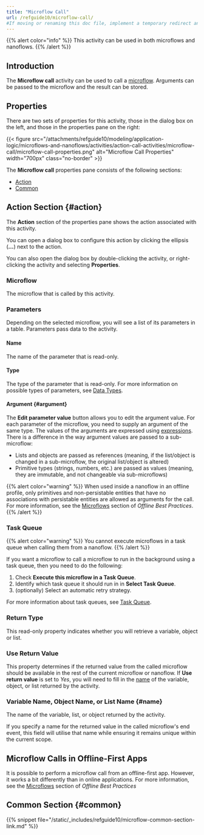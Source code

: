 ```yaml
---
title: "Microflow Call"
url: /refguide10/microflow-call/
#If moving or renaming this doc file, implement a temporary redirect and let the respective team know they should update the URL in the product. See Mapping to Products for more details.
---
```


{{% alert color="info" %}}
This activity can be used in both microflows and nanoflows.
{{% /alert %}}

## Introduction

The **Microflow call** activity can be used to call a [microflow](/refguide10/microflows/). Arguments can be passed to the microflow and the result can be stored.

## Properties

There are two sets of properties for this activity, those in the dialog box on the left, and those in the properties pane on the right:

{{< figure src="/attachments/refguide10/modeling/application-logic/microflows-and-nanoflows/activities/action-call-activities/microflow-call/microflow-call-properties.png" alt="Microflow Call Properties" width="700px" class="no-border" >}}

The **Microflow call** properties pane consists of the following sections:

* [Action](#action)
* [Common](#common)

## Action Section {#action}

The **Action** section of the properties pane shows the action associated with this activity.

You can open a dialog box to configure this action by clicking the ellipsis (**…**) next to the action.

You can also open the dialog box by double-clicking the activity, or right-clicking the activity and selecting **Properties**.

### Microflow

The microflow that is called by this activity. 

### Parameters

Depending on the selected microflow, you will see a list of its parameters in a table. Parameters pass data to the activity. 

#### Name

The name of the parameter that is read-only.

#### Type

The type of the parameter that is read-only. For more information on possible types of parameters, see [Data Types](/refguide10/data-types/). 

#### Argument {#argument}

The **Edit parameter value** button allows you to edit the argument value. For each parameter of the microflow, you need to supply an argument of the same type. The values of the arguments are expressed using [expressions](/refguide10/expressions/). There is a difference in the way argument values are passed to a sub-microflow:

* Lists and objects are passed as references (meaning, if the list/object is changed in a sub-microflow, the original list/object is altered)
* Primitive types (strings, numbers, etc.) are passed as values (meaning, they are immutable, and not changeable via sub-microflows)

{{% alert color="warning" %}}
When used inside a nanoflow in an offline profile, only primitives and non-persistable entities that have no associations with persistable entities are allowed as arguments for the call. For more information, see the [Microflows](/refguide10/mobile/building-efficient-mobile-apps/offlinefirst-data/best-practices/#microflows) section of *Offline Best Practices*.
{{% /alert %}}

### Task Queue

{{% alert color="warning" %}}
You cannot execute microflows in a task queue when calling them from a nanoflow.
{{% /alert %}}

If you want a microflow to call a microflow to run in the background using a task queue, then you need to do the following:

1. Check **Execute this microflow in a Task Queue**.
2. Identify which task queue it should run in in **Select Task Queue**.
3. (optionally) Select an automatic retry strategy.

For more information about task queues, see [Task Queue](/refguide10/task-queue/).

### Return Type

This read-only property indicates whether you will retrieve a variable, object or list. 

### Use Return Value

This property determines if the returned value from the called microflow should be available in the rest of the current microflow or nanoflow. If **Use return value** is set to *Yes*, you will need to fill in the [name](#name) of the variable, object, or list returned by the activity.

### Variable Name, Object Name, or List Name {#name}

The name of the variable, list, or object returned by the activity.

If you specify a name for the returned value in the called microflow's end event, this field will utilise that name while ensuring it remains unique within the current scope.

## Microflow Calls in Offline-First Apps

It is possible to perform a microflow call from an offline-first app. However, it works a bit differently than in online applications. For more information, see the [Microflows](/refguide10/mobile/building-efficient-mobile-apps/offlinefirst-data/best-practices/#microflows) section of *Offline Best Practices*

## Common Section {#common}

{{% snippet file="/static/_includes/refguide10/microflow-common-section-link.md" %}}
